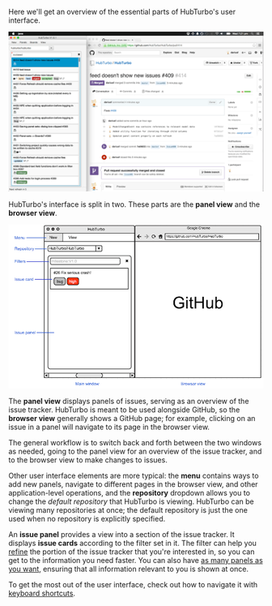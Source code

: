 Here we'll get an overview of the essential parts of HubTurbo's user interface.

![](images/ui-basics/1.png?raw=true)

HubTurbo's interface is split in two. These parts are the **panel view** and the **browser view**.

![](images/ui-basics/2.png?raw=true)

The **panel view** displays panels of issues, serving as an overview of the issue tracker. HubTurbo is meant to be used alongside GitHub, so the **browser view** generally shows a GitHub page; for example, clicking on an issue in a panel will navigate to its page in the browser view.

The general workflow is to switch back and forth between the two windows as needed, going to the panel view for an overview of the issue tracker, and to the browser view to make changes to issues.

Other user interface elements are more typical: the **menu** contains ways to add new panels, navigate to different pages in the browser view, and other application-level operations, and the **repository** dropdown allows you to change the *default repository* that HubTurbo is viewing. HubTurbo can be viewing many repositories at once; the default repository is just the one used when no repository is explicitly specified.

An **issue panel** provides a view into a section of the issue tracker. It displays **issue cards** according to the filter set in it. The filter can help you [refine](https://github.com/HubTurbo/HubTurbo/wiki/Filtering-Issues) the portion of the issue tracker that you're interested in, so you can get to the information you need faster. You can also have [as many panels as you want](https://github.com/HubTurbo/HubTurbo/wiki/Working-with-Panels), ensuring that all information relevant to you is shown at once.

To get the most out of the user interface, check out how to navigate it with [keyboard shortcuts](https://github.com/HubTurbo/HubTurbo/wiki/Keyboard-Shortcuts).